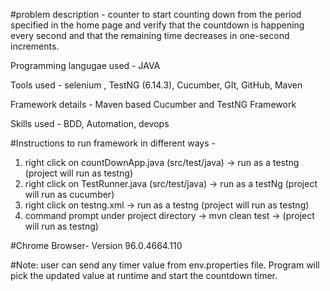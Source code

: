 #problem description - counter to start counting down from the period specified in the home page and verify that the countdown is happening every second and that the remaining time decreases in one-second increments.

Programming langugae used - JAVA

Tools used - selenium , TestNG (6.14.3), Cucumber, GIt, GitHub, Maven


Framework details - Maven based Cucumber and TestNG Framework


Skills used - BDD, Automation, devops

#Instructions to run framework in different ways -

1) right click on countDownApp.java (src/test/java) -> run as a testng (project will run as testng)
2) right click on TestRunner.java (src/test/java) -> run as a testNg (project will run as cucumber)
3) right click on testng.xml -> run as a testng (project will run as testng)
4) command prompt under project directory -> mvn clean test -> (project will run as testng)

#Chrome Browser- Version 96.0.4664.110

#Note: user can send any timer value from env.properties file. Program will pick the updated value at runtime and start the countdown timer.
